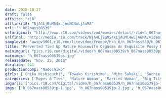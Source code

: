 ```yaml
---
date: 2018-10-27
draft: false
affsite: "r18"
afflinkr18: "NjA4LjEuMS4xLjAuMC4wLjAuMA"
url: "h_067nass00539"
urloriginal: "http://www.r18.com/videos/vod/movies/detail/-/id=h_067nass00539"
urlfinal: "http://media.r18.com/track/NjA4LjEuMS4xLjAuMC4wLjAuMA/videos/vod/movies/detail/-/id=h_067nass00539"
samplevid: "awspv3001.r18.com/litevideo/freepv/h/h_0/h_067nass539/h_067nass539_dmb_w.mp4"
title: "Perverted Tied Up Mature Housewife Orgasms An Exquisite Pussy Dripping With More Lust The Tighter The Bondage"
mainimgurl: "pics.r18.com/digital/video/h_067nass00539/h_067nass00539ps.jpg"
mainimgs: "h_067nass00539ps.jpg"
releasedate: "Nov. 25, 2016"
duration: 241
productioncomp: "Nadeshiko"
girls: ['Chika Nishiguchi', 'Towako Kirishima', 'Miho Sakaki', 'Sachie Miyamae', 'Mitsuko Ueshima']
categories: ['Ropes & Ties', 'Mature Woman', 'Married Woman', 'Big Tits', 'Titty Fuck', 'Over 4 Hours', 'Hi-Def']
imgurls: ['pics.r18.com/digital/video/h_067nass00539/h_067nass00539jp-1.jpg', 'pics.r18.com/digital/video/h_067nass00539/h_067nass00539jp-2.jpg', 'pics.r18.com/digital/video/h_067nass00539/h_067nass00539jp-3.jpg', 'pics.r18.com/digital/video/h_067nass00539/h_067nass00539jp-4.jpg', 'pics.r18.com/digital/video/h_067nass00539/h_067nass00539jp-5.jpg', 'pics.r18.com/digital/video/h_067nass00539/h_067nass00539jp-6.jpg', 'pics.r18.com/digital/video/h_067nass00539/h_067nass00539jp-7.jpg', 'pics.r18.com/digital/video/h_067nass00539/h_067nass00539jp-8.jpg', 'pics.r18.com/digital/video/h_067nass00539/h_067nass00539jp-9.jpg', 'pics.r18.com/digital/video/h_067nass00539/h_067nass00539jp-10.jpg', 'pics.r18.com/digital/video/h_067nass00539/h_067nass00539jp-11.jpg', 'pics.r18.com/digital/video/h_067nass00539/h_067nass00539jp-12.jpg', 'pics.r18.com/digital/video/h_067nass00539/h_067nass00539jp-13.jpg', 'pics.r18.com/digital/video/h_067nass00539/h_067nass00539jp-14.jpg', 'pics.r18.com/digital/video/h_067nass00539/h_067nass00539jp-15.jpg', 'pics.r18.com/digital/video/h_067nass00539/h_067nass00539jp-16.jpg', 'pics.r18.com/digital/video/h_067nass00539/h_067nass00539jp-17.jpg', 'pics.r18.com/digital/video/h_067nass00539/h_067nass00539jp-18.jpg', 'pics.r18.com/digital/video/h_067nass00539/h_067nass00539jp-19.jpg', 'pics.r18.com/digital/video/h_067nass00539/h_067nass00539jp-20.jpg']
imgs: ['h_067nass00539jp-1.jpg', 'h_067nass00539jp-2.jpg', 'h_067nass00539jp-3.jpg', 'h_067nass00539jp-4.jpg', 'h_067nass00539jp-5.jpg', 'h_067nass00539jp-6.jpg', 'h_067nass00539jp-7.jpg', 'h_067nass00539jp-8.jpg', 'h_067nass00539jp-9.jpg', 'h_067nass00539jp-10.jpg', 'h_067nass00539jp-11.jpg', 'h_067nass00539jp-12.jpg', 'h_067nass00539jp-13.jpg', 'h_067nass00539jp-14.jpg', 'h_067nass00539jp-15.jpg', 'h_067nass00539jp-16.jpg', 'h_067nass00539jp-17.jpg', 'h_067nass00539jp-18.jpg', 'h_067nass00539jp-19.jpg', 'h_067nass00539jp-20.jpg']
---
```

